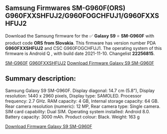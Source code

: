 <h2>Samsung Firmwares SM-G960F(ORS) G960FXXSHFUJ2/G960FOGCHFUJ1/G960FXXSHFUJ2</h2>
Download the Samsung firmware for the ✅ <strong>Galaxy S9 </strong> ⭐ <strong>SM-G960F</strong> with product code <strong>ORS</strong> <strong> from Slovakia</strong>. This firmware has version number PDA <strong>G960FXXSHFUJ2</strong> and CSC G960FOGCHFUJ1. The operating system of this firmware is Android Q , with build date 2021-11-10. Changelist <strong>22256815</strong>.


[SM-G960F](https://samfirm.shop/samsung/model/SM-G960F)
[G960FXXSHFUJ2](https://samfirm.shop/samsung/pda/G960FXXSHFUJ2)
[Download Firmware Galaxy S9 SM-G960F](https://samfirm.shop/samsung/firmware/473328)
<h2>Summary description:</h2>
<p>Samsung Galaxy S9 SM-G960F. Display diagonal: 14.7 cm (5.8"), Display resolution: 1440 x 2960 pixels, Display type: SAMOLED. Processor frequency: 2.7 GHz. RAM capacity: 4 GB, Internal storage capacity: 64 GB. Rear camera resolution (numeric): 12 MP, Rear camera type: Single camera. SIM card capability: Dual SIM. Operating system installed: Android 8.0. Battery capacity: 3000 mAh. Product colour: Black. Weight: 163 g</p>


[Download Firmware Galaxy S9 SM-G960F](https://samfirm.shop/samsung/firmware/473328)

